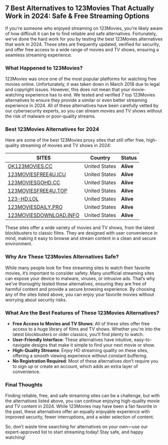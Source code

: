 ## 7 Best Alternatives to 123Movies That Actually Work in 2024: Safe & Free Streaming Options

If you're someone who enjoyed streaming on 123Movies, you're likely aware of how difficult it can be to find reliable and safe alternatives. Fortunately, we’ve done the hard work for you by testing the best 123Movies alternatives that work in 2024. These sites are frequently updated, verified for security, and offer free access to a wide range of movies and TV shows, ensuring a seamless streaming experience. 

### What Happened to 123Movies?

123Movies was once one of the most popular platforms for watching free movies online. Unfortunately, it was taken down in March 2018 due to legal and copyright issues. However, this does not mean that your movie-watching experience has to end. We tested and verified 7 top 123Movies alternatives to ensure they provide a similar or even better streaming experience in 2024. All of these alternatives have been carefully vetted by our cybersecurity experts, so you can stream movies and TV shows without the risk of malware or poor-quality streams.

### Best 123Movies Alternatives for 2024

Here are some of the best 123Movies proxy sites that still offer free, high-quality streaming of movies and TV shows in 2024:

| **SITES**                         | **Country**     | **Status** |
|-----------------------------------|-----------------|------------|
| [OK123MOVIES.CC]((https://www1.123movieson.one/)) | United States | **Alive**  |
| [123MOVIESFREE4U.ICU](https://123moviesfree4u.icu) | United States | **Alive**  |
| [123MOVIESGOHD.CC](https://123moviesgohd.cc) | United States | **Alive**  |
| [123MOVIESFREE4U.TOP](https://123moviesfree4u.top) | United States | **Alive**  |
| [123-HD.LOL](https://123-hd.lol) | United States | **Alive**  |
| [123MOVIESDAILY.PRO](https://123moviesdaily.pro) | United States | **Alive**  |
| [123MOVIESDOWNLOAD.INFO](https://123moviesdownload.info) | United States | **Alive**  |



These sites offer a wide variety of movies and TV shows, from the latest blockbusters to classic films. They are designed with user convenience in mind, making it easy to browse and stream content in a clean and secure environment. 

### Why Are These 123Movies Alternatives Safe?

While many people look for free streaming sites to watch their favorite movies, it’s important to consider safety. Many unofficial streaming sites can expose your device to malware, viruses, or intrusive ads. That’s why we’ve thoroughly tested these alternatives, ensuring they are free of harmful content and provide a secure browsing experience. By choosing any of the sites listed above, you can enjoy your favorite movies without worrying about security risks.

### What Are the Best Features of These 123Movies Alternatives?

- **Free Access to Movies and TV Shows**: All of these sites offer free access to a huge library of films and TV shows. Whether you're into the latest blockbusters or older classics, you'll find plenty to watch.
- **User-Friendly Interface**: These alternatives have intuitive, easy-to-navigate designs that make it simple to find your next movie or show.
- **High-Quality Streams**: Enjoy HD streaming quality on these sites, offering a smooth viewing experience without constant buffering.
- **No Registration Required**: Most of these alternatives don’t require you to sign up or create an account, which adds an extra layer of convenience.

### Final Thoughts

Finding reliable, free, and safe streaming sites can be a challenge, but with the alternatives listed above, you can continue enjoying high-quality movie and TV content in 2024. While 123Movies may have been a fan favorite in the past, these alternatives offer an equally enjoyable experience with improved security, fewer interruptions, and a wider selection of content. 

So, don’t waste time searching for alternatives on your own—use our expert-approved list to start streaming today! Stay safe, and happy watching!
